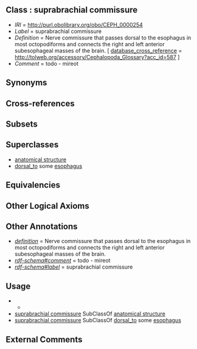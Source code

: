 
## Class : suprabrachial commissure

 * *IRI* = http://purl.obolibrary.org/obo/CEPH_0000254
 * *Label* = suprabrachial commissure
 * *Definition* = Nerve commissure that passes dorsal to the esophagus in most octopodiforms and connects the right and left anterior subesophageal masses of the brain. [ [database_cross_reference](../../ef/oboInOwl#hasDbXref.md) = http://tolweb.org/accessory/Cephalopoda_Glossary?acc_id=587 ]
 * *Comment* = todo - mireot

## Synonyms


## Cross-references


## Subsets


## Superclasses

 * [anatomical structure](../../UBERON/61/UBERON_0000061.md)
 * [dorsal_to](../../ceph#dorsal/to/ceph#dorsal_to.md) some [esophagus](../../UBERON/43/UBERON_0001043.md)

## Equivalencies


## Other Logical Axioms


## Other Annotations

 * *[definition](../../IAO/15/IAO_0000115.md)* = Nerve commissure that passes dorsal to the esophagus in most octopodiforms and connects the right and left anterior subesophageal masses of the brain.
 * *[rdf-schema#comment](../../nt/rdf-schema#comment.md)* = todo - mireot
 * *[rdf-schema#label](../../el/rdf-schema#label.md)* = suprabrachial commissure

## Usage

 * -
 * [suprabrachial commissure](../../CEPH/54/CEPH_0000254.md) SubClassOf [anatomical structure](../../UBERON/61/UBERON_0000061.md)
 * [suprabrachial commissure](../../CEPH/54/CEPH_0000254.md) SubClassOf [dorsal_to](../../ceph#dorsal/to/ceph#dorsal_to.md) some [esophagus](../../UBERON/43/UBERON_0001043.md)

## External Comments

